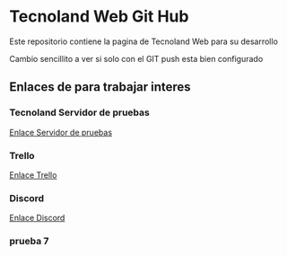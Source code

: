 # Tecnoland Web Git Hub

Este repositorio contiene la pagina de Tecnoland Web para 
su desarrollo 

Cambio sencillito a ver si solo con el GIT push esta bien configurado

## Enlaces de para trabajar interes

### Tecnoland Servidor de pruebas
[Enlace Servidor de pruebas](https://tecnolandpruebas.000webhostapp.com/)

### Trello
[Enlace Trello](https://trello.com/b/kMmEY7uJ/web)

### Discord
[Enlace Discord](https://discord.gg/9tJEfd)

### prueba 7